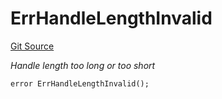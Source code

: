# ErrHandleLengthInvalid
[Git Source](https://github.com/Crossbell-Box/Crossbell-Contracts/blob/182c82c216a4cf11409d4311d9773152bbe60ccf/contracts/libraries/Error.sol)

*Handle length too long or too short*


```solidity
error ErrHandleLengthInvalid();
```

